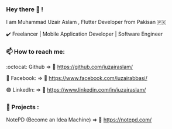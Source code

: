 ### Hey there 👋 !

I am Muhammad Uzair Aslam , Flutter Developer from Pakisan 🇵🇰

✔️ Freelancer | Mobile Application Developer | Software Engineer

### 📫 How to reach me:

:octocat: Github => 🔗 https://github.com/iuzairaslam/

🔵 Facebook: => 🔗 https://www.facebook.com/iuzairabbasi/

🟣 LinkedIn: => 🔗 https://www.linkedin.com/in/iuzairaslam/


### 🏅 Projects :

NotePD (Become an Idea Machine) => 🔗 https://notepd.com/
